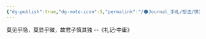 ```yaml
---
{"dg-publish":true,"dg-note-icon":5,"permalink":"/🌑Journal_手札/想法/慎独/","dgPassFrontmatter":true,"noteIcon":5,"created":"2023-12-07T20:14:29.040+08:00","updated":"2024-09-11T19:21:55.952+08:00"}
---
```


莫见乎隐，莫显乎微，故君子慎其独   --《礼记·中庸》

